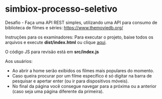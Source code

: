 # simbiox-processo-seletivo

Desafio - Faça uma API REST simples, utilizando uma API para consumo de biblioteca de filmes e séries: https://www.themoviedb.org/

Instruções para os examinadores:
Para executar o projeto, baixe todos os arquivos e execute **dist/index.html** ou clique [aqui](https://marcusicaro.github.io/simbiox-processo-seletivo/).

O código JS para revisão está em **src/index.js**

Aos usuários:
- Ao abrir a home serão exibidos os filmes mais populares do momento.
- Caso queira procurar por um filme específico é só digitar na barra de pesquisar e apertar enter (ou ir para dispositivos móveis).
- No final da página você consegue navegar para a próxima ou a anterior (caso seja uma página diferente da primeira).
